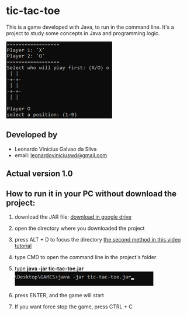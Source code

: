 # tic-tac-toe

This is a game developed with Java, to run in the command line. It's a project to study 
some concepts in Java and programming logic.

![The game](https://github.com/leonardowd/tic-tac-toe/blob/main/media/gameExp.png?raw=true)

## Developed by

* Leonardo Vinicius Galvao da Silva
* email: leonardoviniciuswd@gmail.com

## Actual version 1.0

## How to run it in your PC without download the project:

1. download the JAR file: [download in google drive](https://drive.google.com/drive/u/0/folders/1kGJs1XADcKVaQKi9HTL93eWJRhwkXqtU)
2. open the directory where you downloaded the project
3. press ALT + D to focus the directory [the second method in this video tutorial](https://www.youtube.com/watch?v=bgSSJQolR0E)
4. type CMD to open the command line in the project's folder
5. type **java -jar tic-tac-toe.jar**
	![example](https://github.com/leonardowd/tic-tac-toe/blob/main/media/commandLine.png?raw=true)
	
6. press ENTER, and the game will start
7. If you want force stop the game, press CTRL + C